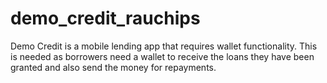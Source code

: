 # demo_credit_rauchips
Demo Credit is a mobile lending app that requires wallet functionality. This is needed as borrowers need a wallet to receive the loans they have been granted and also send the money for repayments.
